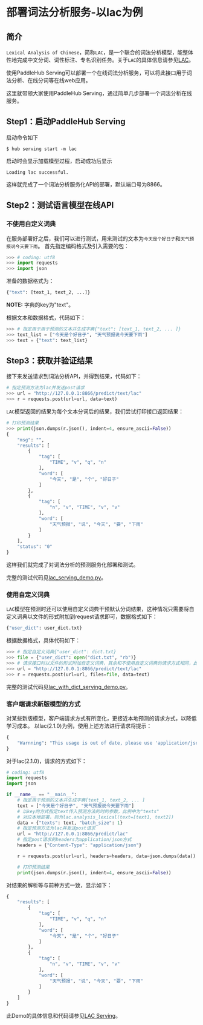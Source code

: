 # 部署词法分析服务-以lac为例
## 简介
`Lexical Analysis of Chinese`，简称`LAC`，是一个联合的词法分析模型，能整体性地完成中文分词、词性标注、专名识别任务。关于`LAC`的具体信息请参见[LAC](https://paddlepaddle.org.cn/hubdetail?name=lac&en_category=LexicalAnalysis)。

使用PaddleHub Serving可以部署一个在线词法分析服务，可以将此接口用于词法分析、在线分词等在线web应用。

这里就带领大家使用PaddleHub Serving，通过简单几步部署一个词法分析在线服务。

## Step1：启动PaddleHub Serving
启动命令如下
```shell
$ hub serving start -m lac  
```
启动时会显示加载模型过程，启动成功后显示
```shell
Loading lac successful.
```
这样就完成了一个词法分析服务化API的部署，默认端口号为8866。

## Step2：测试语言模型在线API
### 不使用自定义词典
在服务部署好之后，我们可以进行测试，用来测试的文本为`今天是个好日子`和`天气预报说今天要下雨`。
首先指定编码格式及引入需要的包：
```python
>>> # coding: utf8
>>> import requests
>>> import json
```
准备的数据格式为：
```python
{"text": [text_1, text_2, ...]}  
```
**NOTE:** 字典的key为"text"。

根据文本和数据格式，代码如下：
```python
>>> # 指定用于用于预测的文本并生成字典{"text": [text_1, text_2, ... ]}
>>> text_list = ["今天是个好日子", "天气预报说今天要下雨"]
>>> text = {"text": text_list}
```

## Step3：获取并验证结果
接下来发送请求到词法分析API，并得到结果，代码如下：
```python
# 指定预测方法为lac并发送post请求
>>> url = "http://127.0.0.1:8866/predict/text/lac"
>>> r = requests.post(url=url, data=text)
```
`LAC`模型返回的结果为每个文本分词后的结果，我们尝试打印接口返回结果：
```python
# 打印预测结果
>>> print(json.dumps(r.json(), indent=4, ensure_ascii=False))
{
    "msg": "",
    "results": [
        {
            "tag": [
                "TIME", "v", "q", "n"
            ],
            "word": [
                "今天", "是", "个", "好日子"
            ]
        },
        {
            "tag": [
                "n", "v", "TIME", "v", "v"
            ],
            "word": [
                "天气预报", "说", "今天", "要", "下雨"
            ]
        }
    ],
    "status": "0"
}
```
这样我们就完成了对词法分析的预测服务化部署和测试。

完整的测试代码见[lac_serving_demo.py](lac_serving_demo.py)。

### 使用自定义词典
`LAC`模型在预测时还可以使用自定义词典干预默认分词结果，这种情况只需要将自定义词典以文件的形式附加到request请求即可，数据格式如下：
```python
{"user_dict": user_dict.txt}
```
根据数据格式，具体代码如下：
```python
>>> # 指定自定义词典{"user_dict": dict.txt}
>>> file = {"user_dict": open("dict.txt", "rb")}
>>> # 请求接口时以文件的形式附加自定义词典，其余和不使用自定义词典的请求方式相同，此处不再赘述
>>> url = "http://127.0.0.1:8866/predict/text/lac"
>>> r = requests.post(url=url, files=file, data=text)
```

完整的测试代码见[lac_with_dict_serving_demo.py](lac_with_dict_serving_demo.py)。

### 客户端请求新版模型的方式
对某些新版模型，客户端请求方式有所变化，更接近本地预测的请求方式，以降低学习成本。
以lac(2.1.0)为例，使用上述方法进行请求将提示：
```python
{
    "Warnning": "This usage is out of date, please use 'application/json' as content-type to post to /predict/lac. See 'https://github.com/PaddlePaddle/PaddleHub/blob/release/v1.6/docs/tutorial/serving.md' for more details."
}
```
对于lac(2.1.0)，请求的方式如下：
```python
# coding: utf8
import requests
import json

if __name__ == "__main__":
    # 指定用于预测的文本并生成字典[text_1, text_2, ... ]
    text = ["今天是个好日子", "天气预报说今天要下雨"]
    # 以key的方式指定text传入预测方法的时的参数，此例中为"texts"
    # 对应本地部署，则为lac.analysis_lexical(text=[text1, text2])
    data = {"texts": text, "batch_size": 1}
    # 指定预测方法为lac并发送post请求
    url = "http://127.0.0.1:8866/predict/lac"
    # 指定post请求的headers为application/json方式
    headers = {"Content-Type": "application/json"}

    r = requests.post(url=url, headers=headers, data=json.dumps(data))

    # 打印预测结果
    print(json.dumps(r.json(), indent=4, ensure_ascii=False))
```
对结果的解析等与前种方式一致，显示如下：
```python
{
    "results": [
        {
            "tag": [
                "TIME", "v", "q", "n"
            ],
            "word": [
                "今天", "是", "个", "好日子"
            ]
        },
        {
            "tag": [
                "n", "v", "TIME", "v", "v"
            ],
            "word": [
                "天气预报", "说", "今天", "要", "下雨"
            ]
        }
    ]
}
```
此Demo的具体信息和代码请参见[LAC Serving](./lac_serving_demo.py)。
